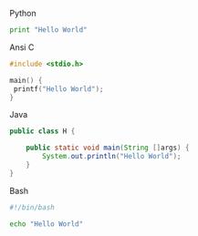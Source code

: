 Python

``` python
print "Hello World"
```

Ansi C

``` c
#include <stdio.h>

main() {
 printf("Hello World");
}
```

Java

``` java
public class H {

    public static void main(String []args) {
        System.out.println("Hello World");
    }
}
```

Bash

``` bash
#!/bin/bash

echo "Hello World"
```
